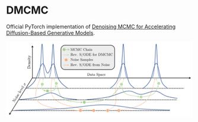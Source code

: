 # DMCMC

Official PyTorch implementation of [Denoising MCMC for Accelerating Diffusion-Based Generative Models](https://arxiv.org/abs/2209.14593).

<p align="center">
  <img src="https://github.com/1202kbs/DMCMC/blob/main/assets/diag.png" />
</p>
